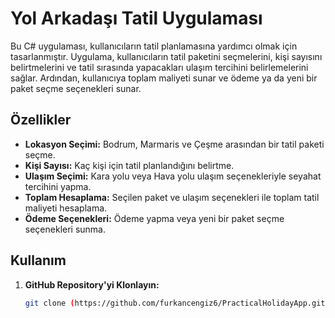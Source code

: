 # Yol Arkadaşı Tatil Uygulaması

Bu C# uygulaması, kullanıcıların tatil planlamasına yardımcı olmak için tasarlanmıştır. Uygulama, kullanıcıların tatil paketini seçmelerini, kişi sayısını belirtmelerini ve tatil sırasında yapacakları ulaşım tercihini belirlemelerini sağlar. Ardından, kullanıcıya toplam maliyeti sunar ve ödeme ya da yeni bir paket seçme seçenekleri sunar.

## Özellikler

- **Lokasyon Seçimi:** Bodrum, Marmaris ve Çeşme arasından bir tatil paketi seçme.
- **Kişi Sayısı:** Kaç kişi için tatil planlandığını belirtme.
- **Ulaşım Seçimi:** Kara yolu veya Hava yolu ulaşım seçenekleriyle seyahat tercihini yapma.
- **Toplam Hesaplama:** Seçilen paket ve ulaşım seçenekleri ile toplam tatil maliyeti hesaplama.
- **Ödeme Seçenekleri:** Ödeme yapma veya yeni bir paket seçme seçenekleri sunma.

## Kullanım

1. **GitHub Repository'yi Klonlayın:**
   ```bash
   git clone (https://github.com/furkancengiz6/PracticalHolidayApp.git)
